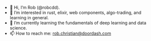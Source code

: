 - 👋 Hi, I’m Rob (@robcdd).
- 👀 I’m interested in rust, elixir, web components, algo-trading, and learning in general.
- 🌱 I’m currently learning the fundamentals of deep learning and data science.
- 📫 How to reach me: rob.christian@doordash.com

<!---
robcdd/robcdd is a ✨ special ✨ repository because its `README.md` (this file) appears on your GitHub profile.
You can click the Preview link to take a look at your changes.
--->
